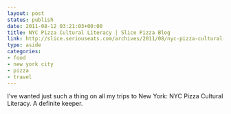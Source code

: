 ```yaml
---
layout: post
status: publish
date: 2011-08-12 03:21:03+00:00
title: NYC Pizza Cultural Literacy | Slice Pizza Blog
link: http://slice.seriouseats.com/archives/2011/08/nyc-pizza-cultural-literacy.html 
type: aside
categories:
- food
- new york city
- pizza
- travel
---
```


I’ve wanted just such a thing on all my trips to New York: NYC Pizza Cultural Literacy. A definite keeper.
